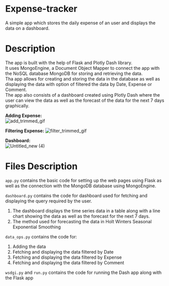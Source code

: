 # Expense-tracker
A simple app which stores the daily expense of an user and displays the data on a dashboard.

# Description
The app is built with the help of Flask and Plotly Dash library.<br>
It uses MongoEngine, a Document Object Mapper to connect the app with the NoSQL database MongoDB for storing and retrieving the data.<br>
Tha app allows for creating and storing the data in the database as well as displaying the data with option of filtered the data by Date, Expense or Comment.<br>
The app also consists of a dashboard created using Plotly Dash where the user can view the data as well as the forecast of the data for the next 7 days graphically.<br>

**Adding Expense:**    
 ![add_trimmed_gif](https://user-images.githubusercontent.com/63745797/137253217-b1bea64b-f697-4111-876d-22b850b97323.gif)<br>

**Filtering Expense:**
 ![filter_trimmed_gif](https://user-images.githubusercontent.com/63745797/137253272-f55c3710-f826-4a02-a550-ddeeb0ddf2fc.gif)<br>

**Dashboard:**<br>
 ![Untitled_new (4)](https://user-images.githubusercontent.com/63745797/136266806-d68f3eed-6f4e-47eb-b15d-8082936cabe0.gif)

# Files Description
`app.py` contains the basic code for setting up the web pages using Flask as well as the connection with the MongoDB database using MongoEngine.<br>

`dashboard.py` contains the code for dashboard used for fetching and displaying the query required by the user.
1. The dashboard displays the time series data in a table along with a line chart showing the data as well as the forecast for the next 7 days.
2. The method used for forecasting the data in Holt Winters Seasonal Exponential Smoothing<br>

`data_ops.py` contains the code for:
1. Adding the data
2. Fetching and displaying the data filtered by Date
3. Fetching and displaying the data filtered by Expense
4. Fetching and displaying the data filtered by Comment

`wsdgi.py` and `run.py` contains the code for running the Dash app along with the Flask app<br>
